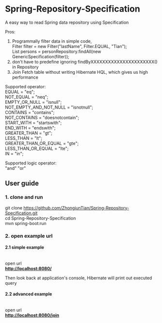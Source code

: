 # Spring-Repository-Specification

A easy way to read Spring data repository using Specification

Pros:

1. Programmally filter data in simple code,<br />
                Filter filter = new Filter("lastName", Filter.EQUAL, "Tian");<br />
                List<Person> persons = personRepository.findAll(new GenericSpecification(filter));<br />
2. don't have to predefine ignoring findByXXXXXXXXXXXXXXXXXXXXXX() in Repository <br />
3. Join Fetch table without writing Hibernate HQL, which gives us high performance<br />
 
 Supported operator:<br />
 	 EQUAL = "eq";<br />
   NOT_EQUAL = "neq";<br />
   EMPTY_OR_NULL = "isnull";<br />
   NOT_EMPTY_AND_NOT_NULL = "isnotnull";<br />
   CONTAINS = "contains";<br />
   NOT_CONTAINS = "doesnotcontain";<br />
   START_WITH = "startswith";<br />
   END_WITH = "endswith";<br />
   GREATER_THAN = "gt";<br />
   LESS_THAN = "lt";<br />
   GREATER_THAN_OR_EQUAL = "gte";<br />
   LESS_THAN_OR_EQUAL = "lte";<br />
   IN = "in";<br />
   
 Supported logic operator:<br />
 "and" "or"<br />
 
<h2>User guide</h2>
<h3>1. clone and run</h3>

git clone https://github.com/ZhongjunTian/Spring-Repository-Specification.git <br />
cd Spring-Repository-Specification<br />
mvn spring-boot:run

<h3>2. open example url</h3>

<h4>2.1 simple example</h4><br />
open url <br />
<a href="http://localhost:8080/"><b>http://localhost:8080/</b></a><br />

Then look back at application's console, Hibernate will print out executed query

<h4>2.2 advanced example</h4><br />
open url <br />
<a href="http://localhost:8080/join"><b>http://localhost:8080/join</b></a><br />

